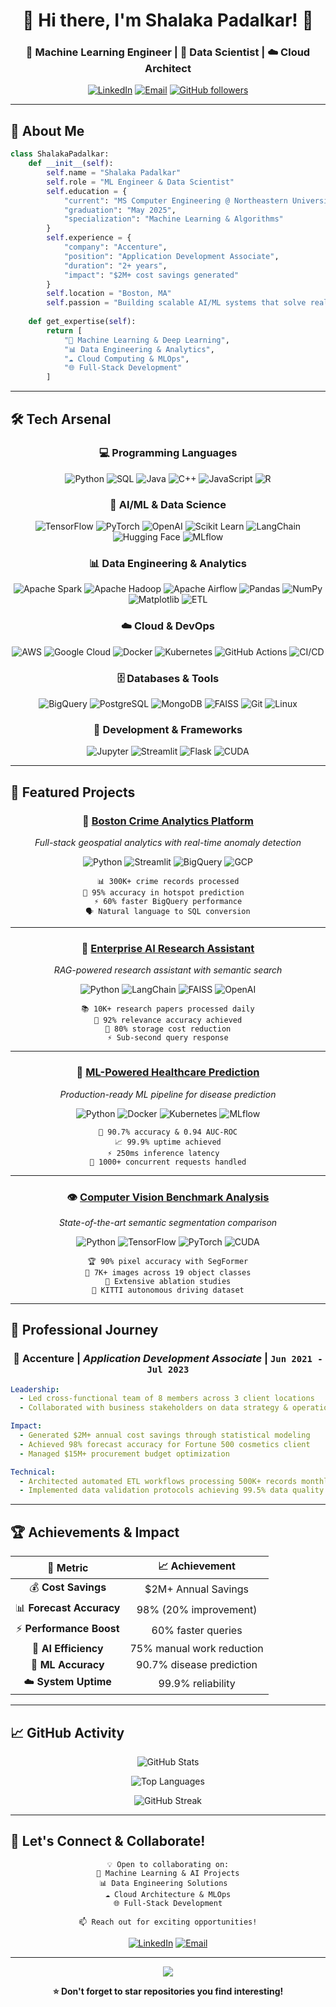 # <div align="center">👋 Hi there, I'm **Shalaka Padalkar**! 🚀</div>

<div align="center">

### 🎯 **Machine Learning Engineer** | 🔬 **Data Scientist** | ☁️ **Cloud Architect**

[![LinkedIn](https://img.shields.io/badge/LinkedIn-0077B5?style=for-the-badge&logo=linkedin&logoColor=white)](https://www.linkedin.com/in/shalaka-padalkar/)
[![Email](https://img.shields.io/badge/Gmail-D14836?style=for-the-badge&logo=gmail&logoColor=white)](mailto:padalkar.sha@northeastern.edu)
[![GitHub followers](https://img.shields.io/github/followers/shalakapadalkar16?logo=GitHub&style=for-the-badge)](https://github.com/shalakapadalkar16)

</div>

---

## 🚀 **About Me**

```python
class ShalakaPadalkar:
    def __init__(self):
        self.name = "Shalaka Padalkar"
        self.role = "ML Engineer & Data Scientist"
        self.education = {
            "current": "MS Computer Engineering @ Northeastern University",
            "graduation": "May 2025",
            "specialization": "Machine Learning & Algorithms"
        }
        self.experience = {
            "company": "Accenture",
            "position": "Application Development Associate",
            "duration": "2+ years",
            "impact": "$2M+ cost savings generated"
        }
        self.location = "Boston, MA"
        self.passion = "Building scalable AI/ML systems that solve real-world problems"
    
    def get_expertise(self):
        return [
            "🤖 Machine Learning & Deep Learning",
            "📊 Data Engineering & Analytics", 
            "☁️ Cloud Computing & MLOps",
            "🌐 Full-Stack Development"
        ]
```

---

## 🛠️ **Tech Arsenal**

<div align="center">

### **💻 Programming Languages**
![Python](https://img.shields.io/badge/Python-3776AB?style=for-the-badge&logo=python&logoColor=white)
![SQL](https://img.shields.io/badge/SQL-4479A1?style=for-the-badge&logo=MySQL&logoColor=white)
![Java](https://img.shields.io/badge/Java-ED8B00?style=for-the-badge&logo=java&logoColor=white)
![C++](https://img.shields.io/badge/C%2B%2B-00599C?style=for-the-badge&logo=c%2B%2B&logoColor=white)
![JavaScript](https://img.shields.io/badge/JavaScript-F7DF1E?style=for-the-badge&logo=javascript&logoColor=black)
![R](https://img.shields.io/badge/R-276DC3?style=for-the-badge&logo=r&logoColor=white)

### **🤖 AI/ML & Data Science**
![TensorFlow](https://img.shields.io/badge/TensorFlow-FF6F00?style=for-the-badge&logo=tensorflow&logoColor=white)
![PyTorch](https://img.shields.io/badge/PyTorch-EE4C2C?style=for-the-badge&logo=pytorch&logoColor=white)
![OpenAI](https://img.shields.io/badge/OpenAI-412991?style=for-the-badge&logo=openai&logoColor=white)
![Scikit Learn](https://img.shields.io/badge/scikit_learn-F7931E?style=for-the-badge&logo=scikit-learn&logoColor=white)
![LangChain](https://img.shields.io/badge/LangChain-1C3C3C?style=for-the-badge&logo=LangChain&logoColor=white)
![Hugging Face](https://img.shields.io/badge/🤗_Hugging_Face-FFD21E?style=for-the-badge&logoColor=black)
![MLflow](https://img.shields.io/badge/MLflow-0194E2?style=for-the-badge&logo=MLflow&logoColor=white)

### **📊 Data Engineering & Analytics**
![Apache Spark](https://img.shields.io/badge/Apache_Spark-FFFFFF?style=for-the-badge&logo=apachespark&logoColor=#E35A16)
![Apache Hadoop](https://img.shields.io/badge/Apache_Hadoop-66CCFF?style=for-the-badge&logo=apachehadoop&logoColor=black)
![Apache Airflow](https://img.shields.io/badge/Apache_Airflow-017CEE?style=for-the-badge&logo=Apache%20Airflow&logoColor=white)
![Pandas](https://img.shields.io/badge/Pandas-150458?style=for-the-badge&logo=pandas&logoColor=white)
![NumPy](https://img.shields.io/badge/NumPy-013243?style=for-the-badge&logo=numpy&logoColor=white)
![Matplotlib](https://img.shields.io/badge/Matplotlib-11557c?style=for-the-badge&logo=python&logoColor=white)
![ETL](https://img.shields.io/badge/ETL_Pipelines-4B8BBE?style=for-the-badge&logo=databricks&logoColor=white)

### **☁️ Cloud & DevOps**
![AWS](https://img.shields.io/badge/AWS-232F3E?style=for-the-badge&logo=amazon-aws&logoColor=white)
![Google Cloud](https://img.shields.io/badge/Google_Cloud-4285F4?style=for-the-badge&logo=google-cloud&logoColor=white)
![Docker](https://img.shields.io/badge/Docker-2496ED?style=for-the-badge&logo=docker&logoColor=white)
![Kubernetes](https://img.shields.io/badge/Kubernetes-326CE5?style=for-the-badge&logo=kubernetes&logoColor=white)
![GitHub Actions](https://img.shields.io/badge/GitHub_Actions-2088FF?style=for-the-badge&logo=github-actions&logoColor=white)
![CI/CD](https://img.shields.io/badge/CI%2FCD_Pipelines-4285F4?style=for-the-badge&logo=jenkins&logoColor=white)

### **🗄️ Databases & Tools**
![BigQuery](https://img.shields.io/badge/BigQuery-4285F4?style=for-the-badge&logo=google-cloud&logoColor=white)
![PostgreSQL](https://img.shields.io/badge/PostgreSQL-316192?style=for-the-badge&logo=postgresql&logoColor=white)
![MongoDB](https://img.shields.io/badge/MongoDB-4EA94B?style=for-the-badge&logo=mongodb&logoColor=white)
![FAISS](https://img.shields.io/badge/FAISS-00599C?style=for-the-badge&logo=meta&logoColor=white)
![Git](https://img.shields.io/badge/Git-F05032?style=for-the-badge&logo=git&logoColor=white)
![Linux](https://img.shields.io/badge/Linux-FCC624?style=for-the-badge&logo=linux&logoColor=black)

### **🔧 Development & Frameworks**
![Jupyter](https://img.shields.io/badge/Jupyter-F37626?style=for-the-badge&logo=jupyter&logoColor=white)
![Streamlit](https://img.shields.io/badge/Streamlit-FF4B4B?style=for-the-badge&logo=streamlit&logoColor=white)
![Flask](https://img.shields.io/badge/Flask-000000?style=for-the-badge&logo=flask&logoColor=white)
![CUDA](https://img.shields.io/badge/CUDA-76B900?style=for-the-badge&logo=nvidia&logoColor=white)

</div>

---

## 🌟 **Featured Projects**

<div align="center">

### 🚨 **[Boston Crime Analytics Platform](https://github.com/shalakapadalkar16/CrimeViz-Boston-Crime-Visualization-Dashboard)**
*Full-stack geospatial analytics with real-time anomaly detection*

![Python](https://img.shields.io/badge/-Python-blue) ![Streamlit](https://img.shields.io/badge/-Streamlit-red) ![BigQuery](https://img.shields.io/badge/-BigQuery-yellow) ![GCP](https://img.shields.io/badge/-GCP-green)

```
📊 300K+ crime records processed
🎯 95% accuracy in hotspot prediction  
⚡ 60% faster BigQuery performance
🗣️ Natural language to SQL conversion
```

---

### 🤖 **[Enterprise AI Research Assistant](https://github.com/shalakapadalkar16/Intelligent-Research-Assistant)**
*RAG-powered research assistant with semantic search*

![Python](https://img.shields.io/badge/-Python-blue) ![LangChain](https://img.shields.io/badge/-LangChain-purple) ![FAISS](https://img.shields.io/badge/-FAISS-orange) ![OpenAI](https://img.shields.io/badge/-OpenAI-black)

```
📚 10K+ research papers processed daily
🎯 92% relevance accuracy achieved
💾 80% storage cost reduction
⚡ Sub-second query response
```

---

### 🏥 **[ML-Powered Healthcare Prediction](https://github.com/shalakapadalkar16/End-to-End-Parkinson-Disease-Prediction-Pipeline)**
*Production-ready ML pipeline for disease prediction*

![Python](https://img.shields.io/badge/-Python-blue) ![Docker](https://img.shields.io/badge/-Docker-cyan) ![Kubernetes](https://img.shields.io/badge/-Kubernetes-navy) ![MLflow](https://img.shields.io/badge/-MLflow-lightblue)

```
🎯 90.7% accuracy & 0.94 AUC-ROC
📈 99.9% uptime achieved
⚡ 250ms inference latency  
🚀 1000+ concurrent requests handled
```

---

### 👁️ **[Computer Vision Benchmark Analysis](https://github.com/shalakapadalkar16/Semantic-Segmentation-Comparative-Analysis)**
*State-of-the-art semantic segmentation comparison*

![Python](https://img.shields.io/badge/-Python-blue) ![TensorFlow](https://img.shields.io/badge/-TensorFlow-orange) ![PyTorch](https://img.shields.io/badge/-PyTorch-red) ![CUDA](https://img.shields.io/badge/-CUDA-green)

```
🏆 90% pixel accuracy with SegFormer
📸 7K+ images across 19 object classes
🔬 Extensive ablation studies
🚗 KITTI autonomous driving dataset
```

</div>

---

## 💼 **Professional Journey**

<div align="center">

### **🏢 Accenture** | *Application Development Associate* | `Jun 2021 - Jul 2023`

</div>

```yaml
Leadership:
  - Led cross-functional team of 8 members across 3 client locations
  - Collaborated with business stakeholders on data strategy & operations

Impact:
  - Generated $2M+ annual cost savings through statistical modeling
  - Achieved 98% forecast accuracy for Fortune 500 cosmetics client
  - Managed $15M+ procurement budget optimization

Technical:
  - Architected automated ETL workflows processing 500K+ records monthly
  - Implemented data validation protocols achieving 99.5% data quality
```

---

## 🏆 **Achievements & Impact**

<div align="center">

| 🎯 **Metric** | 📈 **Achievement** |
|:---:|:---:|
| 💰 **Cost Savings** | $2M+ Annual Savings |
| 📊 **Forecast Accuracy** | 98% (20% improvement) |
| ⚡ **Performance Boost** | 60% faster queries |
| 🤖 **AI Efficiency** | 75% manual work reduction |
| 🎯 **ML Accuracy** | 90.7% disease prediction |
| ☁️ **System Uptime** | 99.9% reliability |

</div>

---

## 📈 **GitHub Activity**

<div align="center">

![GitHub Stats](https://github-readme-stats.vercel.app/api?username=shalakapadalkar16&show_icons=true&theme=tokyonight&hide_border=true&count_private=true)

![Top Languages](https://github-readme-stats.vercel.app/api/top-langs/?username=shalakapadalkar16&layout=compact&theme=tokyonight&hide_border=true)

![GitHub Streak](https://github-readme-streak-stats.herokuapp.com/?user=shalakapadalkar16&theme=tokyonight&hide_border=true)

</div>

---

## 🤝 **Let's Connect & Collaborate!**

<div align="center">

```
💡 Open to collaborating on:
🤖 Machine Learning & AI Projects
📊 Data Engineering Solutions  
☁️ Cloud Architecture & MLOps
🌐 Full-Stack Development

📫 Reach out for exciting opportunities!
```

[![LinkedIn](https://img.shields.io/badge/LinkedIn-Let's_Connect!-0077B5?style=for-the-badge&logo=linkedin&logoColor=white)](https://www.linkedin.com/in/shalaka-padalkar/)
[![Email](https://img.shields.io/badge/Email-Drop_a_Line!-D14836?style=for-the-badge&logo=gmail&logoColor=white)](mailto:padalkar.sha@northeastern.edu)

---

<img src="https://komarev.com/ghpvc/?username=shalakapadalkar16&color=blueviolet&style=for-the-badge&label=PROFILE+VIEWS">

**⭐ Don't forget to star repositories you find interesting!**

</div>
